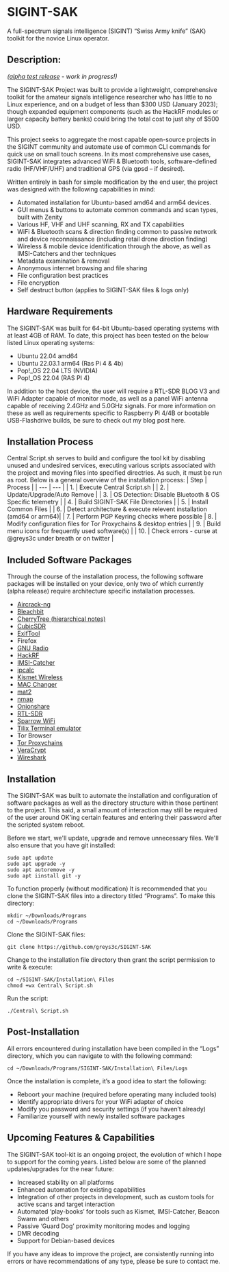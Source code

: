 # SIGINT-SAK
A full-spectrum signals intelligence (SIGINT) “Swiss Army knife” (SAK) toolkit for the novice Linux operator.

## Description:
*([alpha test release](https://greys3c.com/the-sigint-sak-project/) - work in progress!)*

The SIGINT-SAK Project was built to provide a lightweight, comprehensive toolkit for the amateur signals intelligence researcher who has little to no Linux experience, and on a budget of less than $300 USD (January 2023); though expanded equipment components (such as the HackRF modules or larger capacity battery banks) could bring the total cost to just shy of $500 USD.

This project seeks to aggregate the most capable open-source projects in the SIGINT community and automate use of common CLI commands for quick use on small touch screens. In its most comprehensive use cases, SIGINT-SAK integrates advanced WiFi & Bluetooth tools, software-defined radio (HF/VHF/UHF) and traditional GPS (via gpsd – if desired). 

Written entirely in bash for simple modification by the end user, the project was designed with the following capabilities in mind: 
- Automated installation for Ubuntu-based amd64 and arm64 devices.
- GUI menus & buttons to automate common commands and scan types, built with Zenity
- Various HF, VHF and UHF scanning, RX and TX capabilities
- WiFi & Bluetooth scans & direction finding common to passive network and device reconnaissance (including retail drone direction finding)
- Wireless & mobile device identification through the above, as well as IMSI-Catchers and ther techniques
- Metadata examination & removal
- Anonymous internet browsing and file sharing
- File configuration best practices
- File encryption
- Self destruct button (applies to SIGINT-SAK files & logs only)

## Hardware Requirements
The SIGINT-SAK was built for 64-bit Ubuntu-based operating systems with at least 4GB of RAM. To date, this project has been tested on the below listed Linux operating systems: 
- Ubuntu 22.04 amd64
- Ubuntu 22.03.1 arm64 (Ras Pi 4 & 4b) 
- Pop!_OS 22.04 LTS (NVIDIA)
- Pop!_OS 22.04 (RAS PI 4)

In addition to the host device, the user will require a RTL-SDR BLOG V3 and WiFi Adapter capable of monitor mode, as well as a panel WiFi antenna capable of receiving 2.4GHz and 5.0GHz signals. For more information on these as well as requirements specific to Raspberry Pi 4/4B or bootable USB-Flashdrive builds, be sure to check out my blog post here. 

## Installation Process
Central Script.sh serves to build and configure the tool kit by disabling unused and undesired services, executing various scripts associated with the project and moving files into specified directries. As such, it must be run as root. Below is a general overview of the installation process:
| Step | Process |
| --- | --- |
| 1. | Execute Central Script.sh |
| 2. | Update/Upgrade/Auto Remove |
| 3. | OS Detection: Disable Bluetooth & OS Specific telemetry |
| 4. | Build SIGINT-SAK File Directories | 
| 5. | Install Common Files |
| 6. | Detect architecture & execute relevent installation (amd64 or arm64)| 
| 7. | Perform PGP Keyring checks where possible
| 8. | Modify configuration files for Tor Proxychains & desktop entries |
| 9. | Build menu icons for frequently used software(s) | 
| 10. | Check errors - curse at @greys3c under breath or on twitter |

## Included Software Packages
Through the course of the installation process, the following software packages will be installed on your device, only two of which currently (alpha release) require architecture specific installation processes.
- [Aircrack-ng](https://www.aircrack-ng.org/)
- [Bleachbit](https://www.bleachbit.org/)
- [CherryTree (hierarchical notes)](https://www.giuspen.net/cherrytree/)
- [CubicSDR](https://cubicsdr.com/)
- [ExifTool](https://exiftool.org/)
- Firefox
- [GNU Radio](https://www.gnuradio.org/)
- [HackRF](https://greatscottgadgets.com/hackrf/one/)
- [IMSI-Catcher](https://github.com/Oros42/IMSI-catcher)
- [ipcalc](https://jodies.de/ipcalc)
- [Kismet Wireless](https://www.kismetwireless.net/)
- [MAC Changer](https://github.com/alobbs/macchanger)
- [mat2](https://github.com/tpet/mat2)
- [nmap](https://nmap.org/)
- [Onionshare](https://github.com/onionshare/onionshare)
- [RTL-SDR](https://www.rtl-sdr.com/rtl-sdr-quick-start-guide/)
- [Sparrow WiFi](https://github.com/ghostop14/sparrow-wifi)
- [Tilix Terminal emulator](https://gnunn1.github.io/tilix-web/)
- Tor Browser
- [Tor Proxychains](https://github.com/rofl0r/proxychains-ng)
- [VeraCrypt](https://www.veracrypt.fr/code/VeraCrypt/)
- [Wireshark](https://www.wireshark.org/)

## Installation
The SIGINT-SAK was built to automate the installation and configuration of software packages as well as the directory structure within those pertinent to the project. This said, a small amount of interaction may still be required of the user around OK’ing certain features and entering their password after the scripted system reboot. 

Before we start, we'll update, upgrade and remove unnecessary files. We'll also ensure that you have git installed: 
```
sudo apt update
sudo apt upgrade -y
sudo apt autoremove -y
sudo apt iinstall git -y
```
To function properly (without modification) It is recommended that you clone the SIGINT-SAK files into a directory titled “Programs”. To make this directory:
```
mkdir ~/Downloads/Programs
cd ~/Downloads/Programs
```
Clone the SIGINT-SAK files:
```
git clone https://github.com/greys3c/SIGINT-SAK 
```
Change to the installation file directory then grant the script permission to write & execute:
```
cd ~/SIGINT-SAK/Installation\ Files
chmod +wx Central\ Script.sh
```
Run the script: 
```
./Central\ Script.sh
```

## Post-Installation
All errors encountered during installation have been compiled in the “Logs” directory, which you can navigate to with the following command:
```
cd ~/Downloads/Programs/SIGINT-SAK/Installation\ Files/Logs
```
Once the installation is complete, it’s a good idea to start the following: 
- Reboort your machine (required before operating many included tools)
- Identify appropriate drivers for your WiFi adapter of choice
- Modify you password and security settings (if you haven’t already)
- Familiarize yourself with newly installed software packages

## Upcoming Features & Capabilities
The SIGINT-SAK tool-kit is an ongoing project, the evolution of which I hope to support for the coming years. Listed below are some of the planned updates/upgrades for the near future: 
- Increased stability on all platforms
- Enhanced automation for existing capabilities
- Integration of other projects in development, such as custom tools for active scans and target interaction
- Automated ‘play-books’ for tools such as Kismet, IMSI-Catcher, Beacon Swarm and others
- Passive ‘Guard Dog’ proximity monitoring modes and logging
- DMR decoding
- Support for Debian-based devices

If you have any ideas to improve the project, are consistently running into errors or have recommendations of any type, please be sure to contact me.

